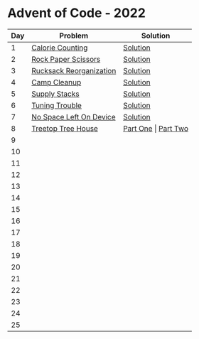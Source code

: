 # Advent of Code - 2022

| Day | Problem                                                          | Solution                                                                                                    |
| --- | ---------------------------------------------------------------- | ----------------------------------------------------------------------------------------------------------- |
| 1   | [Calorie Counting](./1-calorie-counting/README.md)               | [Solution](./1-calorie-counting/solution.js)                                                                |
| 2   | [Rock Paper Scissors](./2-rock-paper-scissors/README.md)         | [Solution](./2-rock-paper-scissors/solution.js)                                                             |
| 3   | [Rucksack Reorganization](./3-rucksack-reorganization/README.md) | [Solution](./3-rucksack-reorganization/solution.js)                                                         |
| 4   | [Camp Cleanup](./4-camp-cleanup/README.md)                       | [Solution](./4-camp-cleanup/solution.js)                                                                    |
| 5   | [Supply Stacks](./5-supply-stacks/README.md)                     | [Solution](./5-supply-stacks/solution.js)                                                                   |
| 6   | [Tuning Trouble](./6-tuning-trouble/README.md)                   | [Solution](./6-tuning-trouble/solution.js)                                                                  |
| 7   | [No Space Left On Device](./7-no-space-left-on-device/README.md) | [Solution](./7-no-space-left-on-device/solution.js)                                                         |
| 8   | [Treetop Tree House](./8-treetop-tree-house/README.md)           | [Part One](./8-treetop-tree-house/visibleTreeCount.js) \| [Part Two](./8-treetop-tree-house/scenicScore.js) |
| 9   |                                                                  |                                                                                                             |
| 10  |                                                                  |                                                                                                             |
| 11  |                                                                  |                                                                                                             |
| 12  |                                                                  |                                                                                                             |
| 13  |                                                                  |                                                                                                             |
| 14  |                                                                  |                                                                                                             |
| 15  |                                                                  |                                                                                                             |
| 16  |                                                                  |                                                                                                             |
| 17  |                                                                  |                                                                                                             |
| 18  |                                                                  |                                                                                                             |
| 19  |                                                                  |                                                                                                             |
| 20  |                                                                  |                                                                                                             |
| 21  |                                                                  |                                                                                                             |
| 22  |                                                                  |                                                                                                             |
| 23  |                                                                  |                                                                                                             |
| 24  |                                                                  |                                                                                                             |
| 25  |                                                                  |                                                                                                             |
